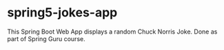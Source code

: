 # spring5-jokes-app

This Spring Boot Web App displays a random Chuck Norris Joke.
Done as part of Spring Guru course.
